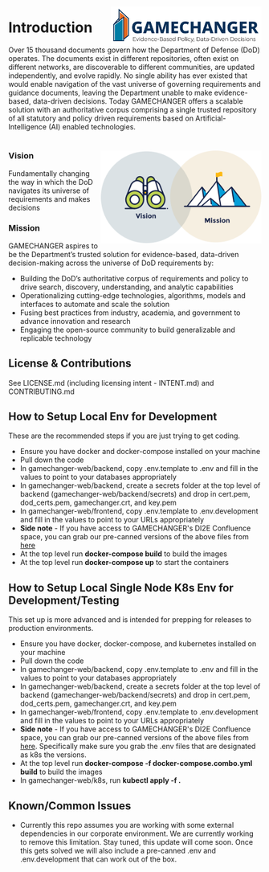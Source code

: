 <img src="./img/tags/GAMECHANGER-NoPentagon_RGB@3x.png" align="right"
     alt="Mission Vision Icons" width="300" >
# Introduction

Over 15 thousand documents govern how the Department of Defense (DoD) operates. The documents exist in different repositories, often exist on different networks, are discoverable to different communities, are updated independently, and evolve rapidly. No single ability has ever existed that would enable navigation of the vast universe of governing requirements and guidance documents, leaving the Department unable to make evidence-based, data-driven decisions. Today GAMECHANGER offers a scalable solution with an authoritative corpus comprising a single trusted repository of all statutory and policy driven requirements based on Artificial-Intelligence (AI) enabled technologies.

#
<img src="./img/original/Brand_Platform.png" align="right"
     alt="Mission Vision Icons" width="320" >

### Vision

Fundamentally changing the way in which the DoD navigates its universe of requirements and makes decisions

### Mission
GAMECHANGER aspires to be the Department’s trusted solution for evidence-based, data-driven decision-making across the universe of DoD requirements by:

- Building the DoD’s authoritative corpus of requirements and policy to drive search, discovery, understanding, and analytic capabilities
- Operationalizing cutting-edge technologies, algorithms, models and interfaces to automate and scale the solution
- Fusing best practices from industry, academia, and government to advance innovation and research
- Engaging the open-source community to build generalizable and replicable technology

## License & Contributions
See LICENSE.md (including licensing intent - INTENT.md) and CONTRIBUTING.md

## How to Setup Local Env for Development

These are the recommended steps if you are just trying to get coding.

- Ensure you have docker and docker-compose installed on your machine
- Pull down the code
- In gamechanger-web/backend, copy .env.template to .env and fill in the values to point to your databases appropriately
- In gamechanger-web/backend, create a secrets folder at the top level of backend (gamechanger-web/backend/secrets) and drop in cert.pem, dod_certs.pem, gamechanger.crt, and key.pem
- In gamechanger-web/frontend, copy .env.template to .env.development and fill in the values to point to your URLs appropriately
- **Side note** - If you have access to GAMECHANGER's DI2E Confluence space, you can grab our pre-canned versions of the above files from [here](https://confluence.di2e.net/display/UOT/GC+-+Development+Resources)
- At the top level run **docker-compose build** to build the images
- At the top level run **docker-compose up** to start the containers

## How to Setup Local Single Node K8s Env for Development/Testing

This set up is more advanced and is intended for prepping for releases to production environments.

- Ensure you have docker, docker-compose, and kubernetes installed on your machine
- Pull down the code
- In gamechanger-web/backend, copy .env.template to .env and fill in the values to point to your databases appropriately
- In gamechanger-web/backend, create a secrets folder at the top level of backend (gamechanger-web/backend/secrets) and drop in cert.pem, dod_certs.pem, gamechanger.crt, and key.pem
- In gamechanger-web/frontend, copy .env.template to .env.development and fill in the values to point to your URLs appropriately
- **Side note** - If you have access to GAMECHANGER's DI2E Confluence space, you can grab our pre-canned versions of the above files from [here](https://confluence.di2e.net/display/UOT/GC+-+Development+Resources). Specifically make sure you grab the .env files that are designated as k8s the versions.
- At the top level run **docker-compose -f docker-compose.combo.yml build** to build the images
- In gamechanger-web/k8s, run **kubectl apply -f .**

## Known/Common Issues

- Currently this repo assumes you are working with some external dependencies in our corporate environment. We are currently working to remove this limitation. Stay tuned, this update will come soon. Once this gets solved we will also include a pre-canned .env and .env.development that can work out of the box.
